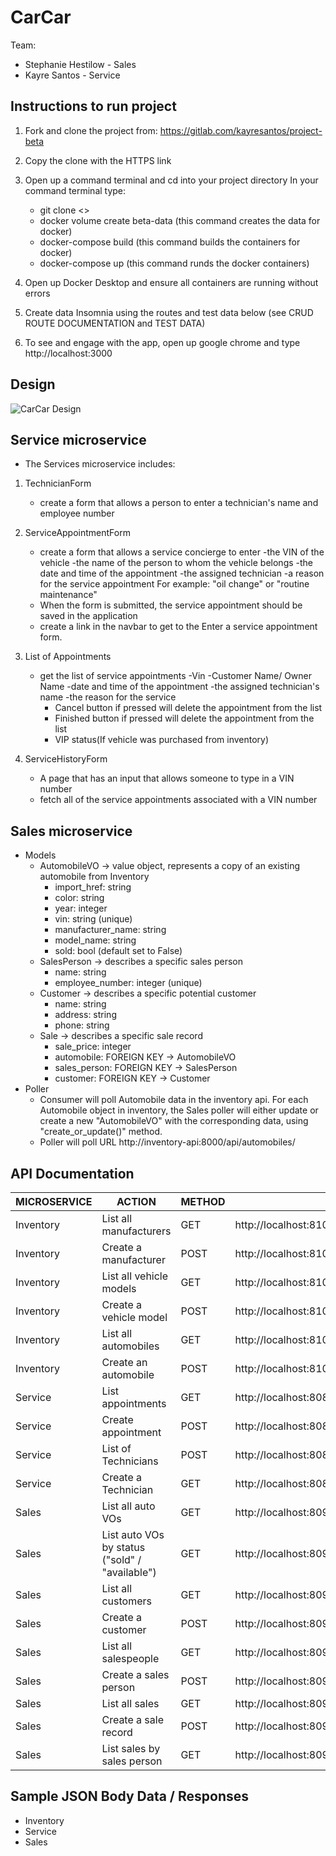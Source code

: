 # CarCar

Team:
* Stephanie Hestilow - Sales
* Kayre Santos - Service

## Instructions to run project
1. Fork and clone the project from: https://gitlab.com/kayresantos/project-beta
2. Copy the clone with the HTTPS link
3. Open up a command terminal and cd into your project directory
    In your command terminal type:

    - git clone <>
    - docker volume create beta-data (this command creates the data for docker)
    - docker-compose build (this command builds the containers for docker)
    - docker-compose up (this command runds the docker containers)
4. Open up Docker Desktop and ensure all containers are running without errors
5. Create data Insomnia using the routes and test data below (see CRUD ROUTE DOCUMENTATION and TEST DATA)
6. To see and engage with the app, open up google chrome and type http://localhost:3000

## Design
![CarCar Design](/images/CarCarDiagram.png "
CarCar Design")

## Service microservice
- The Services microservice includes:
1. TechnicianForm
    - create a form that allows a person to enter a technician's name and employee number

2. ServiceAppointmentForm
    - create a form that allows a service concierge to enter
        -the VIN of the vehicle
        -the name of the person to whom the vehicle belongs
        -the date and time of the appointment
        -the assigned technician
        -a reason for the service appointment
            For example: "oil change" or "routine maintenance"
    -  When the form is submitted, the service appointment should be saved in the application
    -  create a link in the navbar to get to the Enter a service appointment form.

3. List of Appointments
    - get the list of service appointments
        -Vin
        -Customer Name/ Owner Name
        -date and time of the appointment
        -the assigned technician's name
        -the reason for the service
        - Cancel button if pressed will delete the appointment from the list
        - Finished button if pressed will delete the appointment from the list
        - VIP status(If vehicle was purchased from inventory)

4. ServiceHistoryForm
    - A page that has an input that allows someone to type in a VIN number
    - fetch all of the service appointments associated with a VIN number

## Sales microservice
- Models
    - AutomobileVO -> value object, represents a copy of an existing automobile from Inventory
        - import_href: string
        - color: string
        - year: integer
        - vin: string (unique)
        - manufacturer_name: string
        - model_name: string
        - sold: bool (default set to False)
    - SalesPerson -> describes a specific sales person
        - name: string
        - employee_number: integer (unique)
    - Customer -> describes a specific potential customer
        - name: string
        - address: string
        - phone: string
    - Sale -> describes a specific sale record
        - sale_price: integer
        - automobile: FOREIGN KEY -> AutomobileVO
        - sales_person: FOREIGN KEY -> SalesPerson
        - customer: FOREIGN KEY -> Customer
- Poller
    - Consumer will poll Automobile data in the inventory api.  For each Automobile object in inventory, the Sales poller will either update or create a new "AutomobileVO" with the corresponding data, using "create_or_update()" method.
    - Poller will poll URL http://inventory-api:8000/api/automobiles/



## API Documentation
| MICROSERVICE | ACTION                                         | METHOD | URL                                                             |   |
|--------------|------------------------------------------------|--------|-----------------------------------------------------------------|---|
| Inventory    | List all manufacturers                         | GET    | http://localhost:8100/api/manufacturers/                        |   |
| Inventory    | Create a manufacturer                          | POST   | http://localhost:8100/api/manufacturers/                        |   |
| Inventory    | List all vehicle models                        | GET    | http://localhost:8100/api/models/                               |   |
| Inventory    | Create a vehicle model                         | POST   | http://localhost:8100/api/models/                               |   |
| Inventory    | List all automobiles                           | GET    | http://localhost:8100/api/automobiles/                          |   |
| Inventory    | Create an automobile                           | POST   | http://localhost:8100/api/automobiles/                          |   |
| Service      | List appointments                              | GET    | http://localhost:8080/api/appointments/                         |   |
| Service      | Create appointment                             | POST   | http://localhost:8080/api/appointments/                         |   |
| Service      | List of Technicians                            | POST   | http://localhost:8080/api/technicians/                          |   |
| Service      | Create a Technician                            | GET    | http://localhost:8080/api/technicians/                          |   |
| Sales        | List all auto VOs                              | GET    | http://localhost:8090/api/automobiles/                          |   |
| Sales        | List auto VOs by status ("sold" / "available") | GET    | http://localhost:8090/api/automobiles/str:status                |   |
| Sales        | List all customers                             | GET    | http://localhost:8090/api/customers/                            |   |
| Sales        | Create a customer                              | POST   | http://localhost:8090/api/customers/                            |   |
| Sales        | List all salespeople                           | GET    | http://localhost:8090/api/salespeople/                          |   |
| Sales        | Create a sales person                          | POST   | http://localhost:8090/api/salespeople/                          |   |
| Sales        | List all sales                                 | GET    | http://localhost:8090/api/sales/                                |   |
| Sales        | Create a sale record                           | POST   | http://localhost:8090/api/sales/                                |   |
| Sales        | List sales by sales person                     | GET    | http://localhost:8090/api/sales/salespeople/int:employee_number |


## Sample JSON Body Data / Responses
- Inventory
- Service
- Sales
